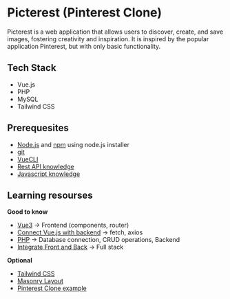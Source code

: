 # Picterest (Pinterest Clone)
Picterest is a web application that allows users to discover, create, and save images, fostering creativity and inspiration. It is inspired by the popular application Pinterest, but with only basic functionality.

## Tech Stack
* Vue.js
* PHP
* MySQL
* Tailwind CSS

## Prerequesites
* [Node.js](https://nodejs.org/en) and [npm](https://docs.npmjs.com/downloading-and-installing-node-js-and-npm) using node.js installer
* [git](https://git-scm.com/downloads)
* [VueCLI](https://cli.vuejs.org/guide/installation.html)
* [Rest API knowledge](https://www.youtube.com/watch?v=lsMQRaeKNDk)
* [Javascript knowledge](https://www.youtube.com/watch?v=hdI2bqOjy3c)

## Learning resourses

**Good to know**
* [Vue3](https://youtube.com/playlist?list=PL4cUxeGkcC9hYYGbV60Vq3IXYNfDk8At1&si=aUqlx4ujBDsvYewc) -> Frontend (components, router)
* [Connect Vue.js with backend](https://www.youtube.com/watch?v=-BYZAO99UVA) -> fetch, axios
* [PHP](https://youtu.be/zZ6vybT1HQs?si=dH2YAlw46LLI4Q1w) -> Database connection, CRUD operations, Backend
* [Integrate Front and Back](https://youtu.be/7FJ0vwZWCU4?si=59IMcxfXQisuRWVJ) -> Full stack

**Optional**
* [Tailwind CSS](https://youtu.be/UBOj6rqRUME?si=ejZNJLCN0WimfDuF)
* [Masonry Layout](https://youtu.be/vIaduyqHPfY?si=TBRsYnYKV6fkt2fQ)
* [Pinterest Clone example](https://www.youtube.com/watch?v=wfgGyQ_FDik)

  
